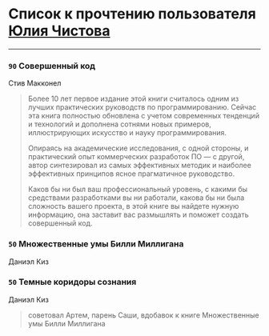 # Список к прочтению пользователя [Юлия Чистова](http://my.mail.ru/mail/yulia_1992/)
---

### `90` Совершенный код
Стив Макконел
> Более 10 лет первое издание этой книги считалось одним из лучших практических руководств по программированию. Сейчас эта книга полностью обновлена с учетом современных тенденций и технологий и дополнена сотнями новых примеров, иллюстрирующих искусство и науку программирования. 
> 
> Опираясь на академические исследования, с одной стороны, и практический опыт коммерческих разработок ПО — с другой, автор синтезировал из самых эффективных методик и наиболее эффективных принципов ясное прагматичное руководство. 
> 
> Каков бы ни был ваш профессиональный уровень, с какими бы средствами разработками вы ни работали, какова бы ни была сложность вашего проекта, в этой книге вы найдете нужную информацию, она заставит вас размышлять и поможет создать совершенный код.

### `50` Множественные умы Билли Миллигана
Даниэл Киз

### `50` Темные коридоры сознания
Даниэл Киз
> советовал Артем, парень Саши, вдобавок к книге Множественные умы Билли Миллигана


